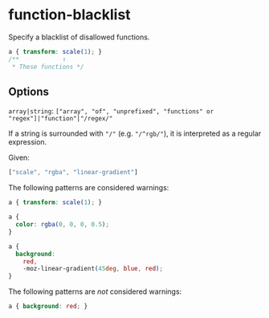 # function-blacklist

Specify a blacklist of disallowed functions.

```css
a { transform: scale(1); }
/**            ↑
 * These functions */
```

## Options

`array|string`: `["array", "of", "unprefixed", "functions" or "regex"]|"function"|"/regex/"`

If a string is surrounded with `"/"` (e.g. `"/^rgb/"`), it is interpreted as a regular expression.

Given:

```js
["scale", "rgba", "linear-gradient"]
```

The following patterns are considered warnings:

```css
a { transform: scale(1); }
```

```css
a {
  color: rgba(0, 0, 0, 0.5);
}
```

```css
a {
  background:
    red,
    -moz-linear-gradient(45deg, blue, red);
}
```

The following patterns are *not* considered warnings:

```css
a { background: red; }
```
